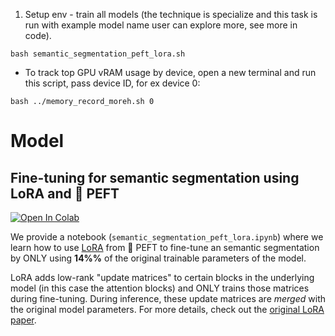 1. Setup env - train all models (the technique is specialize and this task is run with example model name user can explore more, see more in code).
```
bash semantic_segmentation_peft_lora.sh
```
* To track top GPU vRAM usage by device, open a new terminal and run this script, pass device ID, for ex device 0:
```
bash ../memory_record_moreh.sh 0
```

# Model
## Fine-tuning for semantic segmentation using LoRA and 🤗 PEFT

[![Open In Colab](https://colab.research.google.com/assets/colab-badge.svg)](https://colab.research.google.com/github/huggingface/peft/blob/main/examples/semantic_segmentation/semantic_segmentation_peft_lora.ipynb) 

We provide a notebook (`semantic_segmentation_peft_lora.ipynb`) where we learn how to use [LoRA](https://arxiv.org/abs/2106.09685) from 🤗 PEFT to fine-tune an semantic segmentation by ONLY using **14%%** of the original trainable parameters of the model. 

LoRA adds low-rank "update matrices" to certain blocks in the underlying model (in this case the attention blocks) and ONLY trains those matrices during fine-tuning. During inference, these update matrices are _merged_ with the original model parameters. For more details, check out the [original LoRA paper](https://arxiv.org/abs/2106.09685). 
